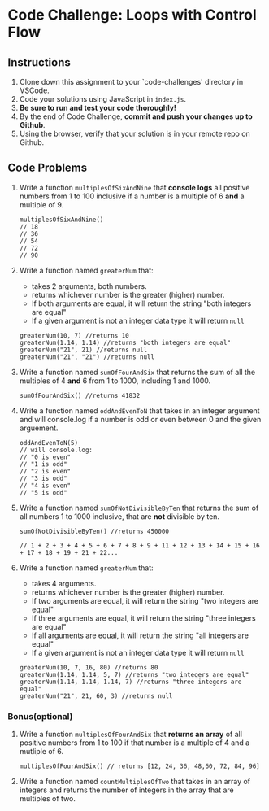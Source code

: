 # Code Challenge: Loops with Control Flow

## Instructions

1. Clone down this assignment to your `code-challenges' directory in VSCode.
2. Code your solutions using JavaScript in `index.js`.
3. **Be sure to run and test your code thoroughly!**
4. By the end of Code Challenge, **commit and push your changes up to Github**.
5. Using the browser, verify that your solution is in your remote repo on Github.

## Code Problems

1. Write a function `multiplesOfSixAndNine` that **console logs** all positive numbers from 1 to 100 inclusive if a number is a multiple of 6 **and** a multiple of 9.
    
    ```
    multiplesOfSixAndNine()
    // 18
    // 36
    // 54
    // 72
    // 90
    ```
    
2. Write a function named `greaterNum` that:
    - takes 2 arguments, both numbers.
    - returns whichever number is the greater (higher) number.
    - If both arguments are equal, it will return the string "both integers are equal"
    - If a given argument is not an integer data type it will return `null`
    
    ```
    greaterNum(10, 7) //returns 10
    greaterNum(1.14, 1.14) //returns "both integers are equal"
    greaterNum("21", 21) //returns null
    greaterNum("21", "21") //returns null
    
    ```
    

1. Write a function named `sumOfFourAndSix` that returns the sum of all the multiples of 4 **and** 6 from 1 to 1000, including 1 and 1000.
    
    ```
    sumOfFourAndSix() //returns 41832
    ```
    
2. Write a function named `oddAndEvenToN` that takes in an integer argument and will console.log if a number is odd or even between 0 and the given arguement.
    
    ```
    oddAndEvenToN(5)
    // will console.log:
    // "0 is even"
    // "1 is odd"
    // "2 is even"
    // "3 is odd"
    // "4 is even"
    // "5 is odd"
    
    ```
    
3. Write a function named `sumOfNotDivisibleByTen` that returns the sum of all numbers 1 to 1000 inclusive, that are **not** divisible by ten.
    
    ```
    sumOfNotDivisibleByTen() //returns 450000
    
    // 1 + 2 + 3 + 4 + 5 + 6 + 7 + 8 + 9 + 11 + 12 + 13 + 14 + 15 + 16 + 17 + 18 + 19 + 21 + 22...
    
    ```
    
4. Write a function named `greaterNum` that:
    - takes 4 arguments.
    - returns whichever number is the greater (higher) number.
    - If two arguments are equal, it will return the string "two integers are equal"
    - If three arguments are equal, it will return the string "three integers are equal"
    - If all arguments are equal, it will return the string "all integers are equal"
    - If a given argument is not an integer data type it will return `null`
    
    ```
    greaterNum(10, 7, 16, 80) //returns 80
    greaterNum(1.14, 1.14, 5, 7) //returns "two integers are equal"
    greaterNum(1.14, 1.14, 1.14, 7) //returns "three integers are equal"
    greaterNum("21", 21, 60, 3) //returns null
    
    ```
    

### Bonus(optional)

1. Write a function `multiplesOfFourAndSix` that **returns an array** of all positive numbers from 1 to 100 if that number is a multiple of 4 and a mutliple of 6.
    
    ```
    multiplesOfFourAndSix() // returns [12, 24, 36, 48,60, 72, 84, 96]
    
    ```
    
2. Write a function named `countMultiplesOfTwo` that takes in an array of integers and returns the number of integers in the array that are multiples of two.

